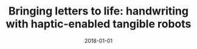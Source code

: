 ---
title: "Bringing letters to life: handwriting with haptic-enabled tangible robots"
collection: publications
permalink: /publication/2018-01-01-Bringing-letters-to-life-handwriting-with-haptic-enabled-tangible-robots
date: 2018-01-01
venue: 'In the proceedings of Proceedings of the 17th ACM Conference on Interaction Design and Children'
citation: ' Thibault Asselborn,  Arzu Guneysu,  Khalil Mrini,  Elmira Yadollahi,  Ayberk Ozgur,  Wafa Johal,  Pierre Dillenbourg, &quot;Bringing letters to life: handwriting with haptic-enabled tangible robots.&quot; In the proceedings of Proceedings of the 17th ACM Conference on Interaction Design and Children, 2018.'
---